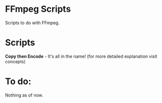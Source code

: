 # FFmpeg Scripts
Scripts to do with FFmpeg.

# Scripts
**Copy then Encode** - It's all in the name! (for more detailed explanation visit concepts)

# To do:
Nothing as of now.
